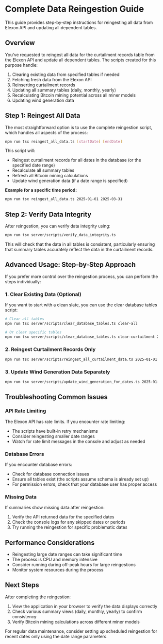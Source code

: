 # Complete Data Reingestion Guide

This guide provides step-by-step instructions for reingesting all data from Elexon API and updating all dependent tables.

## Overview

You've requested to reingest all data for the curtailment records table from the Elexon API and update all dependent tables. The scripts created for this purpose handle:

1. Clearing existing data from specified tables if needed
2. Fetching fresh data from the Elexon API
3. Reinserting curtailment records
4. Updating all summary tables (daily, monthly, yearly)
5. Recalculating Bitcoin mining potential across all miner models
6. Updating wind generation data

## Step 1: Reingest All Data

The most straightforward option is to use the complete reingestion script, which handles all aspects of the process:

```bash
npm run tsx reingest_all_data.ts [startDate] [endDate]
```

This script will:
- Reingest curtailment records for all dates in the database (or the specified date range)
- Recalculate all summary tables
- Refresh all Bitcoin mining calculations
- Update wind generation data (if a date range is specified)

**Example for a specific time period:**
```bash
npm run tsx reingest_all_data.ts 2025-01-01 2025-03-31
```

## Step 2: Verify Data Integrity

After reingestion, you can verify data integrity using:

```bash
npm run tsx server/scripts/verify_data_integrity.ts
```

This will check that the data in all tables is consistent, particularly ensuring that summary tables accurately reflect the data in the curtailment records.

## Advanced Usage: Step-by-Step Approach

If you prefer more control over the reingestion process, you can perform the steps individually:

### 1. Clear Existing Data (Optional)

If you want to start with a clean slate, you can use the clear database tables script:

```bash
# Clear all tables
npm run tsx server/scripts/clear_database_tables.ts clear-all

# Or clear specific tables
npm run tsx server/scripts/clear_database_tables.ts clear-curtailment 2025-01-01 2025-03-31
```

### 2. Reingest Curtailment Records Only

```bash
npm run tsx server/scripts/reingest_all_curtailment_data.ts 2025-01-01 2025-03-31
```

### 3. Update Wind Generation Data Separately

```bash
npm run tsx server/scripts/update_wind_generation_for_dates.ts 2025-01-01 2025-03-31
```

## Troubleshooting Common Issues

### API Rate Limiting

The Elexon API has rate limits. If you encounter rate limiting:

- The scripts have built-in retry mechanisms
- Consider reingesting smaller date ranges
- Watch for rate limit messages in the console and adjust as needed

### Database Errors

If you encounter database errors:

- Check for database connection issues
- Ensure all tables exist (the scripts assume schema is already set up)
- For permission errors, check that your database user has proper access

### Missing Data

If summaries show missing data after reingestion:

1. Verify the API returned data for the specified dates
2. Check the console logs for any skipped dates or periods
3. Try running the reingestion for specific problematic dates

## Performance Considerations

- Reingesting large date ranges can take significant time
- The process is CPU and memory intensive
- Consider running during off-peak hours for large reingestions
- Monitor system resources during the process

## Next Steps

After completing the reingestion:

1. View the application in your browser to verify the data displays correctly
2. Check various summary views (daily, monthly, yearly) to confirm consistency
3. Verify Bitcoin mining calculations across different miner models

For regular data maintenance, consider setting up scheduled reingestion for recent dates only using the date range parameters.